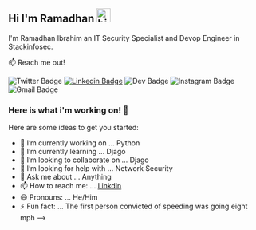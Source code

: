 ## Hi I'm Ramadhan <img src="https://user-images.githubusercontent.com/1303154/88677602-1635ba80-d120-11ea-84d8-d263ba5fc3c0.gif" width="28px" alt="hi">

I'm Ramadhan Ibrahim an IT Security Specialist and Devop Engineer in Stackinfosec.

:mailbox: Reach me out!

![Twitter Badge](https://img.shields.io/badge/Twitter-1DA1F2?style=for-the-badge&logo=twitter&logoColor=white)
[![Linkedin Badge](https://img.shields.io/badge/LinkedIn-0077B5?style=for-the-badge&logo=linkedin&logoColor=white)](https://www.linkedin.com/in/iamramahibrah/) 
![Dev Badge](https://img.shields.io/badge/dev.to-0A0A0A?style=for-the-badge&logo=dev.to&logoColor=white)
![Instagram Badge](	https://img.shields.io/badge/Instagram-E4405F?style=for-the-badge&logo=instagram&logoColor=white)
![Gmail Badge](https://img.shields.io/badge/Gmail-D14836?style=for-the-badge&logo=gmail&logoColor=white)
###  Here is what i'm working on! 👋


Here are some ideas to get you started:

- 🔭 I’m currently working on ... Python
- 🌱 I’m currently learning ... Djago
- 👯 I’m looking to collaborate on ... Djago
- 🤔 I’m looking for help with ... Network Security
- 💬 Ask me about ... Anything 
- 📫 How to reach me: ... [Linkdin](https://www.linkedin.com/in/iamramahibrah/)
- 😄 Pronouns: ... He/Him
- ⚡ Fun fact: ... The first person convicted of speeding was going eight mph
-->
